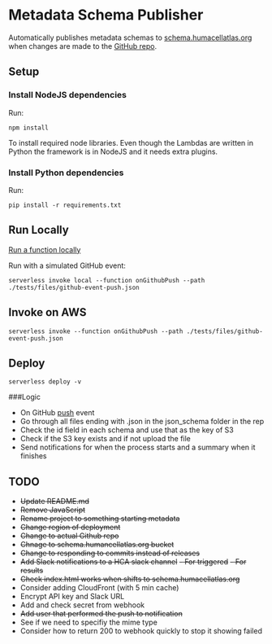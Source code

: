 # Metadata Schema Publisher

Automatically publishes metadata schemas to [schema.humacellatlas.org](http://schema.humancellatlas.org) when changes are made to the [GitHub repo](https://github.com/HumanCellAtlas/metadata-schema).

## Setup

### Install NodeJS dependencies
Run:
```
npm install
```
To install required node libraries. Even though the Lambdas are written in Python the framework is in NodeJS and it needs extra plugins.

### Install Python dependencies
Run:
```
pip install -r requirements.txt
```

## Run Locally

[Run a function locally](https://serverless.com/framework/docs/providers/aws/cli-reference/invoke-local/#)

Run with a simulated GitHub event:

```
serverless invoke local --function onGithubPush --path ./tests/files/github-event-push.json
```

## Invoke on AWS
```
serverless invoke --function onGithubPush --path ./tests/files/github-event-push.json

```
## Deploy
```
serverless deploy -v
```

###Logic

- On GitHub [push](https://developer.github.com/v3/activity/events/types/#pushevent) event
- Go through all files ending with .json in the json_schema folder in the rep
- Check the id field in each schema and use that as the key of S3
- Check if the S3 key exists and if not upload the file
- Send notifications for when the process starts and a summary when it finishes


## TODO
- ~~Update README.md~~
- ~~Remove JavaScript~~
- ~~Rename project to something starting metadata~~
- ~~Change region of deployment~~
- ~~Change to actual Github repo~~
- ~~Chnage to schema.humancellatlas.org bucket~~
- ~~Change to responding to commits instead of releases~~
- ~~Add Slack notifications to a HCA slack channel~~
  ~~- For triggered~~
  ~~- For results~~
- ~~Check index.html works when shifts to schema.humacellatlas.org~~
- Consider adding CloudFront (with 5 min cache)
- Encrypt API key and Slack URL
- Add and check secret from webhook
- ~~Add user that performed the push to notification~~
- See if we need to specifiy the mime type
- Consider how to return 200 to webhook quickly to stop it showing failed

    